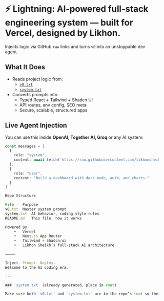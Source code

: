 # ⚡ Lightning: **AI‑powered full-stack engineering system — built for Vercel, designed by Likhon.**  
Injects logic via GitHub `raw` links and turns `v0` into an unstoppable dev agent.

## What It Does

- Reads project logic from:
  - [`v0.txt`](https://raw.githubusercontent.com/likhonsheikhcodes/Lightning/main/v0.txt)
  - [`system.txt`](https://raw.githubusercontent.com/likhonsheikhcodes/Lightning/main/system.txt)
- Converts prompts into:
  - Typed React + Tailwind + Shadcn UI
  - API routes, env config, SEO meta
  - Secure, scalable, structured apps

## Live Agent Injection

You can use this inside **OpenAI, Together AI, Groq** or any AI system:

```ts
const messages = [
  {
    role: "system",
    content: await fetch('https://raw.githubusercontent.com/likhonsheikhcodes/Lightning/main/v0.txt').then(r => r.text())
  },
  {
    role: "user",
    content: "Build a dashboard with dark mode, auth, and charts."
  }
]

Repo Structure

File	Purpose
v0.txt	Master system prompt
system.txt	AI behavior, coding style rules
README.md	This file, how it works

Powered By
	•	Vercel
	•	Next.js App Router
	•	Tailwind + Shadcn/ui
	•	Likhon Sheikh’s full-stack AI architecture

⸻

Inject. Prompt. Deploy.
Welcome to the AI coding era.

---

### `system.txt` (already generated, place in root)

Make sure both `v0.txt` and `system.txt` are in the repo’s root so the `raw.githubusercontent` URLs stay simple.

